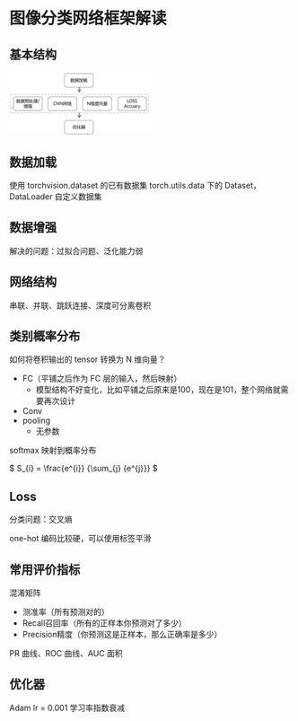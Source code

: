 # 图像分类网络框架解读

## 基本结构

<img src="../images/img-2021-07-25-09-34-41.png" width="50%">

## 数据加载

使用 torchvision.dataset 的已有数据集
torch.utils.data 下的 Dataset，DataLoader 自定义数据集

## 数据增强

解决的问题：过拟合问题、泛化能力弱

## 网络结构

串联、并联、跳跃连接、深度可分离卷积

## 类别概率分布

如何将卷积输出的 tensor 转换为 N 维向量？
- FC（平铺之后作为 FC 层的输入，然后映射）
    - 模型结构不好变化，比如平铺之后原来是100，现在是101，整个网络就需要再次设计
- Conv
- pooling
    - 无参数

softmax 映射到概率分布

$ S_{i} = \frac{e^{i}} {\sum_{j} {e^{j}}} $

## Loss

分类问题：交叉熵

one-hot 编码比较硬，可以使用标签平滑

## 常用评价指标

混淆矩阵
- 测准率（所有预测对的）
- Recall召回率（所有的正样本你预测对了多少）
- Precision精度（你预测这是正样本，那么正确率是多少）

PR 曲线、ROC 曲线、AUC 面积

## 优化器

Adam
lr = 0.001
学习率指数衰减